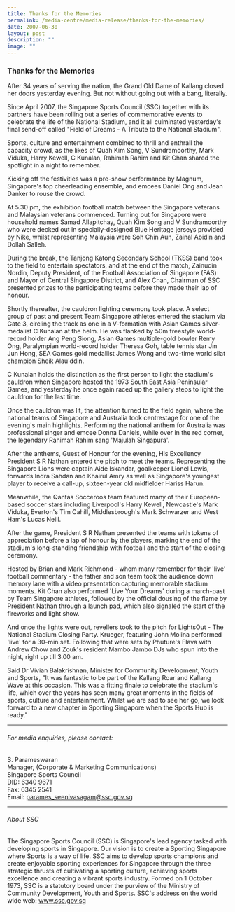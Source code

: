 ```yaml
---
title: Thanks for the Memories
permalink: /media-centre/media-release/thanks-for-the-memories/
date: 2007-06-30
layout: post
description: ""
image: ""
---
```

### **Thanks for the Memories**

After 34 years of serving the nation, the Grand Old Dame of Kallang closed her doors yesterday evening. But not without going out with a bang, literally.

Since April 2007, the Singapore Sports Council (SSC) together with its partners have been rolling out a series of commemorative events to celebrate the life of the National Stadium, and it all culminated yesterday's final send-off called "Field of Dreams - A Tribute to the National Stadium".

Sports, culture and entertainment combined to thrill and enthrall the capacity crowd, as the likes of Quah Kim Song, V Sundramoorthy, Mark Viduka, Harry Kewell, C Kunalan, Rahimah Rahim and Kit Chan shared the spotlight in a night to remember.

Kicking off the festivities was a pre-show performance by Magnum, Singapore's top cheerleading ensemble, and emcees Daniel Ong and Jean Danker to rouse the crowd.

At 5.30 pm, the exhibition football match between the Singapore veterans and Malaysian veterans commenced. Turning out for Singapore were household names Samad Allapitchay, Quah Kim Song and V Sundramoorthy who were decked out in specially-designed Blue Heritage jerseys provided by Nike, whilst representing Malaysia were Soh Chin Aun, Zainal Abidin and Dollah Salleh.

During the break, the Tanjong Katong Secondary School (TKSS) band took to the field to entertain spectators, and at the end of the match, Zainudin Nordin, Deputy President, of the Football Association of Singapore (FAS) and Mayor of Central Singapore District, and Alex Chan, Chairman of SSC presented prizes to the participating teams before they made their lap of honour.

Shortly thereafter, the cauldron lighting ceremony took place. A select group of past and present Team Singapore athletes entered the stadium via Gate 3, circling the track as one in a V-formation with Asian Games silver-medalist C Kunalan at the helm. He was flanked by 50m freestyle world-record holder Ang Peng Siong, Asian Games multiple-gold bowler Remy Ong, Paralympian world-record holder Theresa Goh, table tennis star Jin Jun Hong, SEA Games gold medallist James Wong and two-time world silat champion Sheik Alau'ddin.

C Kunalan holds the distinction as the first person to light the stadium's cauldron when Singapore hosted the 1973 South East Asia Peninsular Games, and yesterday he once again raced up the gallery steps to light the cauldron for the last time.

Once the cauldron was lit, the attention turned to the field again, where the national teams of Singapore and Australia took centrestage for one of the evening's main highlights. Performing the national anthem for Australia was professional singer and emcee Donna Daniels, while over in the red corner, the legendary Rahimah Rahim sang 'Majulah Singapura'.

After the anthems, Guest of Honour for the evening, His Excellency President S R Nathan entered the pitch to meet the teams. Representing the Singapore Lions were captain Aide Iskandar, goalkeeper Lionel Lewis, forwards Indra Sahdan and Khairul Amry as well as Singapore's youngest player to receive a call-up, sixteen-year old midfielder Hariss Harun.

Meanwhile, the Qantas Socceroos team featured many of their European-based soccer stars including Liverpool's Harry Kewell, Newcastle's Mark Viduka, Everton's Tim Cahill, Middlesbrough's Mark Schwarzer and West Ham's Lucas Neill.

After the game, President S R Nathan presented the teams with tokens of appreciation before a lap of honour by the players, marking the end of the stadium's long-standing friendship with football and the start of the closing ceremony.

Hosted by Brian and Mark Richmond - whom many remember for their 'live' football commentary - the father and son team took the audience down memory lane with a video presentation capturing memorable stadium moments. Kit Chan also performed 'Live Your Dreams' during a march-past by Team Singapore athletes, followed by the official dousing of the flame by President Nathan through a launch pad, which also signaled the start of the fireworks and light show.

And once the lights were out, revellers took to the pitch for LightsOut - The National Stadium Closing Party. Krueger, featuring John Molina performed 'live' for a 30-min set. Following that were sets by Phuture's Flava with Andrew Chow and Zouk's resident Mambo Jambo DJs who spun into the night, right up till 3.00 am.

Said Dr Vivian Balakrishnan, Minister for Community Development, Youth and Sports, "It was fantastic to be part of the Kallang Roar and Kallang Wave at this occasion. This was a fitting finale to celebrate the stadium's life, which over the years has seen many great moments in the fields of sports, culture and entertainment. Whilst we are sad to see her go, we look forward to a new chapter in Sporting Singapore when the Sports Hub is ready."

---

###### For media enquiries, please contact:

S. Parameswaran
<br>
Manager, (Corporate & Marketing Communications)
<br>
Singapore Sports Council
<br>
DID: 6340 9671
<br>
Fax: 6345 2541
<br>
Email: [parames_seenivasagam@ssc.gov.sg](mailto:parames_seenivasagam@ssc.gov.sg)

---

###### About SSC
The Singapore Sports Council (SSC) is Singapore's lead agency tasked with developing sports in Singapore. Our vision is to create a Sporting Singapore where Sports is a way of life. SSC aims to develop sports champions and create enjoyable sporting experiences for Singapore through the three strategic thrusts of cultivating a sporting culture, achieving sports excellence and creating a vibrant sports industry. Formed on 1 October 1973, SSC is a statutory board under the purview of the Ministry of Community Development, Youth and Sports. SSC's address on the world wide web: www.ssc.gov.sg
